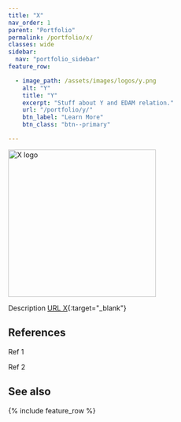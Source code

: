 ```yaml
---
title: "X"
nav_order: 1
parent: "Portfolio"
permalink: /portfolio/x/
classes: wide
sidebar:
  nav: "portfolio_sidebar"
feature_row:

  - image_path: /assets/images/logos/y.png
    alt: "Y"
    title: "Y"
    excerpt: "Stuff about Y and EDAM relation."
    url: "/portfolio/y/"
    btn_label: "Learn More"
    btn_class: "btn--primary"

---
```


<div style="display: flex; align-items: center; gap: 1em; margin-bottom: 1em;">
  <img src="{{ '/assets/images/logos/x.png' | relative_url }}" alt="X logo" style="width: 300px; height: auto;">
  <h2 style="margin: 0;"></h2>
</div>

Description [URL X](){:target="_blank"}

## References

Ref 1

Ref 2

## See also

{% include feature_row %}
